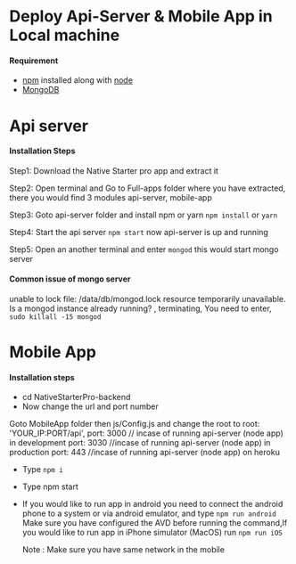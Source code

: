 # Deploy Api-Server & Mobile App in Local machine

####  Requirement
   
  * [npm](https://www.npmjs.com/) installed along with [node](https://nodejs.org/en/)
  * [MongoDB](https://www.mongodb.com/) 

#  Api server 

 
  
####  Installation Steps

Step1: Download the Native Starter pro app and extract it

Step2: Open terminal and Go to Full-apps folder where you have extracted, there you would find 3 modules api-server, mobile-app 

Step3: Goto api-server folder and install npm or yarn ```npm install``` or ```yarn```

Step4: Start the api server ```npm start``` now api-server is up and running

Step5:  Open an another terminal and enter ```mongod``` this would start mongo server 

 ####  Common issue of mongo server 

   unable to lock file: /data/db/mongod.lock resource temporarily unavailable. Is a mongod instance already running? , terminating, 
    You need to enter,  
    ```sudo killall -15 mongod```


# Mobile App
  
   #### Installation steps 

  <!-- Note: Before Starting Mobile app you need to seed the database follow Step1 of Admin Dasbhboard  -->

<!-- Steps: Initiate app for app folder  -->

  * cd NativeStarterPro-backend
  * Now change the url and port number 

Goto  MobileApp folder then js/Config.js and change the root to 
 root: 'YOUR_IP:PORT/api',
 port: 3000 // incase of running api-server (node app) in development
 port: 3030 //incase of running api-server (node app) in production
 port: 443 //incase of running api-server (node app) on heroku

  * Type ```npm i ```  
  * Type  npm start

  * If you would like to run app in android you need to connect the android phone  to a system or via android emulator, and type ```npm run android``` Make   sure you have configured the AVD before running the command,If you would like to run app in iPhone simulator (MacOS) run ```npm run iOS```

      Note : Make sure you have same network in the mobile  
